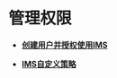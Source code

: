 # 管理权限<a name="ims_01_0412"></a>

-   **[创建用户并授权使用IMS](创建用户并授权使用IMS.md)**  

-   **[IMS自定义策略](IMS自定义策略.md)**  


